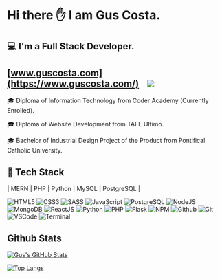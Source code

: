 
# **Hi there ✋ I am Gus Costa.**

## **💻 I'm a Full Stack Developer.**

## [www.guscosta.com](https://www.guscosta.com/)&nbsp;  &nbsp;  [<img src="https://img.shields.io/badge/LinkedIn-0077B5?style=for-the-badge&logo=linkedin&logoColor=white"/>](https://www.linkedin.com/in/gus-dacosta/)

🎓 Diploma of Information Technology from Coder Academy (Currently Enrolled).

🎓 Diploma of Website Development from TAFE Ultimo.

🎓 Bachelor of Industrial Design Project of the Product from Pontifical Catholic University.

## **🚀 Tech Stack**

| MERN | PHP | Python | MySQL | PostgreSQL |

![HTML5](https://img.icons8.com/color/48/html-5.png)
![CSS3](https://img.icons8.com/color/48/css3.png) 
![SASS](https://img.icons8.com/color/48/sass.png) 
![JavaScript](https://img.icons8.com/color/48/javascript.png) 
![PostgreSQL](https://img.icons8.com/color/48/000000/postgreesql.png) 
![NodeJS](https://img.icons8.com/color/48/nodejs.png)
![MongoDB](https://img.icons8.com/color/48/000000/mongodb.png)
![ReactJS](https://img.icons8.com/color/48/react-native.png) 
![Python](https://img.icons8.com/color/48/000000/python--v1.png)
![PHP](https://img.icons8.com/officel/48/000000/php-logo.png)
![Flask](https://img.icons8.com/color/48/flask.png)
![NPM](https://img.icons8.com/color/48/npm.png)
![Github](https://img.icons8.com/material-outlined/48/github.png) 
![Git](https://img.icons8.com/color/48/git.png) 
![VSCode](https://img.icons8.com/color/48/visual-studio-code-2019.png) 
![Terminal](https://img.icons8.com/color/48/console.png)

## Github Stats

[![Gus's GitHub Stats](https://github-readme-stats.vercel.app/api?username=Guscosta88&show_icons=true&theme=dracula)](https://github.com/Guscosta88)

[![Top Langs](https://github-readme-stats.vercel.app/api/top-langs/?username=Guscosta88&layout=compact&theme=dracula)](https://github.com/Guscosta88)

<!--

📘 Self driven.

🎨 Strong Design Skills.

🌞 Based in Sydney Australia.

💾 https://www.guscosta.com/
